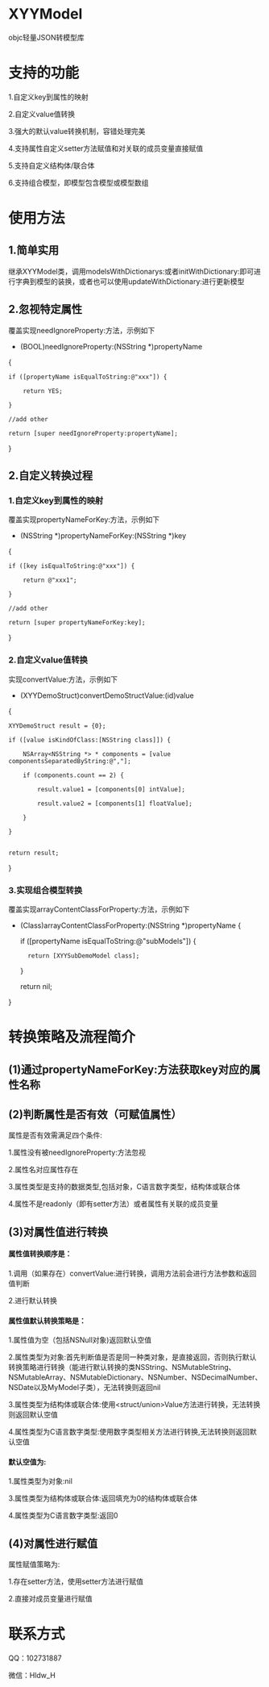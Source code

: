 # XYYModel
objc轻量JSON转模型库

# 支持的功能
1.自定义key到属性的映射

2.自定义value值转换

3.强大的默认value转换机制，容错处理完美

4.支持属性自定义setter方法赋值和对关联的成员变量直接赋值

5.支持自定义结构体/联合体

6.支持组合模型，即模型包含模型或模型数组

# 使用方法

## 1.简单实用
继承XYYModel类，调用modelsWithDictionarys:或者initWithDictionary:即可进行字典到模型的装换，或者也可以使用updateWithDictionary:进行更新模型


## 2.忽视特定属性
覆盖实现needIgnoreProperty:方法，示例如下

- (BOOL)needIgnoreProperty:(NSString *)propertyName

{

    if ([propertyName isEqualToString:@"xxx"]) {
    
        return YES;
        
    }
    
    //add other
    
    return [super needIgnoreProperty:propertyName];
    
}

## 2.自定义转换过程

### 1.自定义key到属性的映射
覆盖实现propertyNameForKey:方法，示例如下

- (NSString *)propertyNameForKey:(NSString *)key

{

    if ([key isEqualToString:@"xxx"]) {
    
        return @"xxx1";
        
    }
    
    //add other
    
    return [super propertyNameForKey:key];
    
}

### 2.自定义value值转换
实现convert<PropertyName>Value:方法，示例如下

- (XYYDemoStruct)convertDemoStructValue:(id)value

{

    XYYDemoStruct result = {0};
    
    if ([value isKindOfClass:[NSString class]]) {
    
        NSArray<NSString *> * components = [value componentsSeparatedByString:@","];
        
        if (components.count == 2) {
        
            result.value1 = [components[0] intValue];
            
            result.value2 = [components[1] floatValue];
            
        }
        
    }
    
    
    return result;
    
}

### 3.实现组合模型转换
覆盖实现arrayContentClassForProperty:方法，示例如下

- (Class)arrayContentClassForProperty:(NSString *)propertyName 
{
    
    if ([propertyName isEqualToString:@"subModels"]) {
    
        return [XYYSubDemoModel class];
        
    }
    
    return nil;
    
}


# 转换策略及流程简介

## (1)通过propertyNameForKey:方法获取key对应的属性名称


## (2)判断属性是否有效（可赋值属性）
属性是否有效需满足四个条件:

1.属性没有被needIgnoreProperty:方法忽视

2.属性名对应属性存在

3.属性类型是支持的数据类型,包括对象，C语言数字类型，结构体或联合体

4.属性不是readonly（即有setter方法）或者属性有关联的成员变量

## (3)对属性值进行转换

#### 属性值转换顺序是：

1.调用（如果存在）convert<PropertyName>Value:进行转换，调用方法前会进行方法参数和返回值判断
    
2.进行默认转换

#### 属性值默认转换策略是：

1.属性值为空（包括NSNull对象)返回默认空值

2.属性类型为对象:首先判断值是否是同一种类对象，是直接返回，否则执行默认转换策略进行转换（能进行默认转换的类NSString、NSMutableString、NSMutableArray、NSMutableDictionary、NSNumber、NSDecimalNumber、NSDate以及MyModel子类），无法转换则返回nil

3.属性类型为结构体或联合体:使用<struct/union>Value方法进行转换，无法转换则返回默认空值

4.属性类型为C语言数字类型:使用数字类型相关方法进行转换,无法转换则返回默认空值


#### 默认空值为:

1.属性类型为对象:nil

3.属性类型为结构体或联合体:返回填充为0的结构体或联合体

4.属性类型为C语言数字类型:返回0

## (4)对属性进行赋值
属性赋值策略为:

1.存在setter方法，使用setter方法进行赋值

2.直接对成员变量进行赋值



# 联系方式

QQ：102731887

微信：Hldw_H

